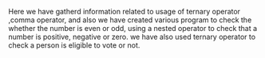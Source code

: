 Here we have gatherd information related to usage of ternary operator ,comma operator, and also we have created various program to check the whether the number is even or odd, using a nested operator to check that a number is positive, negative or zero. we have also used ternary operator to check a person is eligible to vote or not.
